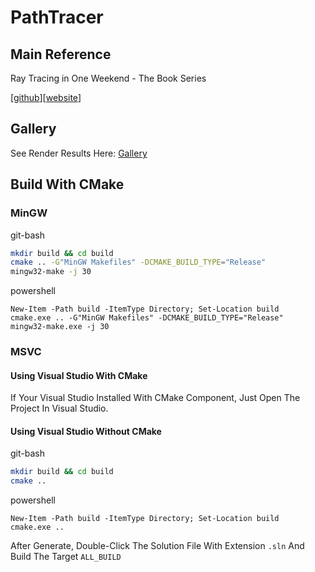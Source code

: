 # PathTracer

## Main Reference

Ray Tracing in One Weekend - The Book Series

[[github](https://github.com/RayTracing/raytracing.github.io)][[website](https://raytracing.github.io/)]

## Gallery

See Render Results Here: [Gallery](Doc/README.md)

## Build With CMake

### MinGW

git-bash

```bash
mkdir build && cd build
cmake .. -G"MinGW Makefiles" -DCMAKE_BUILD_TYPE="Release"
mingw32-make -j 30
```

powershell

```shell
New-Item -Path build -ItemType Directory; Set-Location build
cmake.exe .. -G"MinGW Makefiles" -DCMAKE_BUILD_TYPE="Release"
mingw32-make.exe -j 30
```

### MSVC

#### Using Visual Studio With CMake

If Your Visual Studio Installed With CMake Component, Just Open The Project In Visual Studio.

#### Using Visual Studio Without CMake

git-bash

```bash
mkdir build && cd build
cmake ..
```

powershell

```shell
New-Item -Path build -ItemType Directory; Set-Location build
cmake.exe ..
```

After Generate, Double-Click The Solution File With Extension `.sln` And Build The Target `ALL_BUILD`
